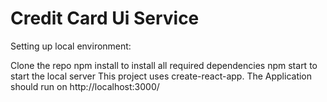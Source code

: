 # Credit Card Ui Service

Setting up local environment: 

Clone the repo
npm install to install all required dependencies
npm start to start the local server
This project uses create-react-app. The Application should run on http://localhost:3000/
```
